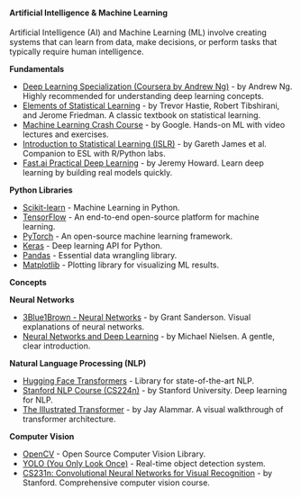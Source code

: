 #### Artificial Intelligence & Machine Learning

Artificial Intelligence (AI) and Machine Learning (ML) involve creating systems that can learn from data, make decisions, or perform tasks that typically require human intelligence.

**Fundamentals**

- [Deep Learning Specialization (Coursera by Andrew Ng)](https://www.coursera.org/specializations/deep-learning) - by Andrew Ng. Highly recommended for understanding deep learning concepts.
- [Elements of Statistical Learning](https://statweb.stanford.edu/~tibs/ElemStatLearn/) - by Trevor Hastie, Robert Tibshirani, and Jerome Friedman. A classic textbook on statistical learning.
- [Machine Learning Crash Course](https://developers.google.com/machine-learning/crash-course) - by Google. Hands-on ML with video lectures and exercises.
- [Introduction to Statistical Learning (ISLR)](https://www.statlearning.com/) - by Gareth James et al. Companion to ESL with R/Python labs.
- [Fast.ai Practical Deep Learning](https://course.fast.ai/) - by Jeremy Howard. Learn deep learning by building real models quickly.

**Python Libraries**

- [Scikit-learn](https://scikit-learn.org/stable/) - Machine Learning in Python.
- [TensorFlow](https://www.tensorflow.org/) - An end-to-end open-source platform for machine learning.
- [PyTorch](https://pytorch.org/) - An open-source machine learning framework.
- [Keras](https://keras.io/) - Deep learning API for Python.
- [Pandas](https://pandas.pydata.org/) - Essential data wrangling library.
- [Matplotlib](https://matplotlib.org/) - Plotting library for visualizing ML results.

**Concepts**

**Neural Networks**

- [3Blue1Brown - Neural Networks](https://www.youtube.com/playlist?list=PLZHQObLxNClMda6aqgfF_C3x0gJ_xK6Ln) - by Grant Sanderson. Visual explanations of neural networks.
- [Neural Networks and Deep Learning](http://neuralnetworksanddeeplearning.com/) - by Michael Nielsen. A gentle, clear introduction.

**Natural Language Processing (NLP)**

- [Hugging Face Transformers](https://huggingface.co/docs/transformers/index) - Library for state-of-the-art NLP.
- [Stanford NLP Course (CS224n)](https://web.stanford.edu/class/cs224n/) - by Stanford University. Deep learning for NLP.
- [The Illustrated Transformer](https://jalammar.github.io/illustrated-transformer/) - by Jay Alammar. A visual walkthrough of transformer architecture.

**Computer Vision**

- [OpenCV](https://opencv.org/) - Open Source Computer Vision Library.
- [YOLO (You Only Look Once)](https://pjreddie.com/darknet/yolo/) - Real-time object detection system.
- [CS231n: Convolutional Neural Networks for Visual Recognition](https://cs231n.stanford.edu/) - by Stanford. Comprehensive computer vision course.

